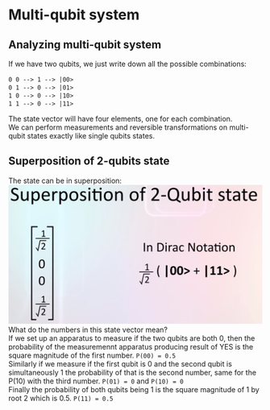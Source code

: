 # Multi-qubit system

## Analyzing multi-qubit system
If we have two qubits, we just write down all the possible combinations: 
```
0 0 --> 1 --> |00>
0 1 --> 0 --> |01>
1 0 --> 0 --> |10>
1 1 --> 0 --> |11>
```
The state vector will have four elements, one for each combination.  
We can perform measurements and reversible transformations on multi-qubit states exactly like single qubits states.

## Superposition of 2-qubits state
The state can be in superposition:  
![TwoQubitSuperPosition](../img/TwoQubitSuperPosition.jpg)  
What do the numbers in this state vector mean?  
If we set up an apparatus to measure if the two qubits are both 0, then the probability of the measuremennt apparatus producing result of YES is the square magnitude of the first number. ```P(00) = 0.5```  
Similarly if we measure if the first qubit is 0 and the second qubit is simultaneously 1 the probability of that is the second number, same for the P(10) with the third number. ```P(01) = 0``` and ```P(10) = 0```  
Finally the probability of both qubits being 1 is the square magnitude of 1 by root 2 which is 0.5. ```P(11) = 0.5```  